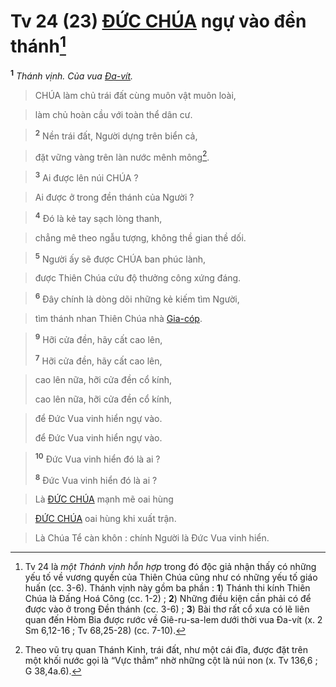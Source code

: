 # Tv 24 (23) [ĐỨC CHÚA]() ngự vào đền thánh[^1-8debb647-e326-4a5c-8010-8bd38329f58e]
<sup><b>1</b></sup> *Thánh vịnh. Của vua [Đa-vít]().*


> CHÚA làm chủ trái đất cùng muôn vật muôn loài,
>


> làm chủ hoàn cầu với toàn thể dân cư.
>


> <sup><b>2</b></sup> Nền trái đất, Người dựng trên biển cả,
>


> đặt vững vàng trên làn nước mênh mông[^2-8debb647-e326-4a5c-8010-8bd38329f58e].
>


> <sup><b>3</b></sup> Ai được lên núi CHÚA ?
>


> Ai được ở trong đền thánh của Người ?
>


> <sup><b>4</b></sup> Đó là kẻ tay sạch lòng thanh,
>


> chẳng mê theo ngẫu tượng, không thề gian thề dối.
>


> <sup><b>5</b></sup> Người ấy sẽ được CHÚA ban phúc lành,
>


> được Thiên Chúa cứu độ thưởng công xứng đáng.
>


> <sup><b>6</b></sup> Đây chính là dòng dõi những kẻ kiếm tìm Người,
>


> tìm thánh nhan Thiên Chúa nhà [Gia-cóp]().
>


> <sup><b>9</b></sup> Hỡi cửa đền, hãy cất cao lên,
> 
> <sup><b>7</b></sup> Hỡi cửa đền, hãy cất cao lên,
>


> cao lên nữa, hỡi cửa đền cổ kính,
> 
> cao lên nữa, hỡi cửa đền cổ kính,
>


> để Đức Vua vinh hiển ngự vào.
> 
> để Đức Vua vinh hiển ngự vào.
>


> <sup><b>10</b></sup> Đức Vua vinh hiển đó là ai ?
> 
> <sup><b>8</b></sup> Đức Vua vinh hiển đó là ai ?
>


> Là [ĐỨC CHÚA]() mạnh mẽ oai hùng
>


> [ĐỨC CHÚA]() oai hùng khi xuất trận.
>


> Là Chúa Tể càn khôn : chính Người là Đức Vua vinh hiển.
>

[^1-8debb647-e326-4a5c-8010-8bd38329f58e]: Tv 24 là *một Thánh vịnh hỗn hợp* trong đó độc giả nhận thấy có những yếu tố về vương quyền của Thiên Chúa cũng như có những yếu tố giáo huấn (cc. 3-6). Thánh vịnh này gồm ba phần : **1**) Thánh thi kính Thiên Chúa là Đấng Hoá Công (cc. 1-2) ; **2**) Những điều kiện cần phải có để được vào ở trong Đền thánh (cc. 3-6) ; **3**) Bài thơ rất cổ xưa có lẽ liên quan đến Hòm Bia được rước về Giê-ru-sa-lem dưới thời vua Đa-vít (x. 2 Sm 6,12-16 ; Tv 68,25-28) (cc. 7-10).
[^2-8debb647-e326-4a5c-8010-8bd38329f58e]: Theo vũ trụ quan Thánh Kinh, trái đất, như một cái đĩa, được đặt trên một khối nước gọi là “Vực thẳm” nhờ những cột là núi non (x. Tv 136,6 ; G 38,4a.6).